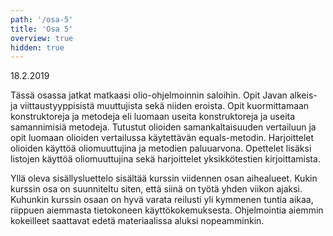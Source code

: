 ```yaml
---
path: '/osa-5'
title: 'Osa 5'
overview: true
hidden: true
---
```


<deadline>18.2.2019</deadline>


Tässä osassa jatkat matkaasi olio-ohjelmoinnin saloihin. Opit Javan alkeis- ja viittaustyyppisistä muuttujista sekä niiden eroista. Opit kuormittamaan konstruktoreja ja metodeja eli luomaan useita konstruktoreja ja useita samannimisiä metodeja. Tutustut olioiden samankaltaisuuden vertailuun ja opit luomaan olioiden vertailussa käytettävän equals-metodin. Harjoittelet olioiden käyttöä oliomuuttujina ja metodien paluuarvona. Opettelet lisäksi listojen käyttöä oliomuuttujina sekä harjoittelet yksikkötestien kirjoittamista.


<please-login></please-login>

<pages-in-this-section></pages-in-this-section>

Yllä oleva sisällysluettelo sisältää kurssin viidennen osan aihealueet. Kukin kurssin osa on suunniteltu siten, että siinä on työtä yhden viikon ajaksi. Kuhunkin kurssin osaan on hyvä varata reilusti yli kymmenen tuntia aikaa, riippuen aiemmasta tietokoneen käyttökokemuksesta. Ohjelmointia aiemmin kokeilleet saattavat edetä materiaalissa aluksi nopeamminkin.


<exercises-in-this-section></exercises-in-this-section>
